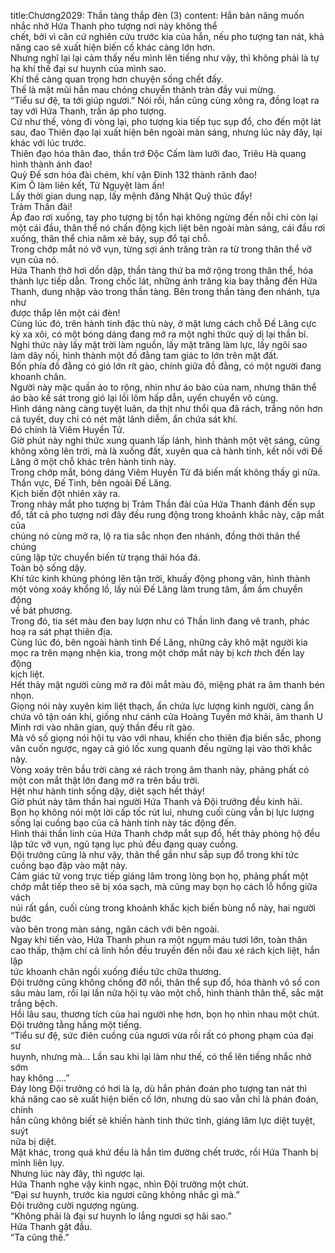 title:Chương2029: Thần tàng thắp đèn (3)
content:
Hắn bản năng muốn nhắc nhở Hứa Thanh pho tượng nơi này không thể<br>chết, bởi vì căn cứ nghiên cứu trước kia của hắn, nếu pho tượng tan nát, khả<br>năng cao sẽ xuất hiện biến cố khác càng lớn hơn.<br>Nhưng nghĩ lại lại cảm thấy nếu mình lên tiếng như vậy, thì không phải là tự<br>hạ khí thế đại sư huynh của mình sao.<br>Khí thế càng quan trọng hơn chuyện sống chết đấy.<br>Thế là mặt mũi hắn mau chóng chuyển thành tràn đầy vui mừng.<br>“Tiểu sư đệ, ta tới giúp ngươi.” Nói rồi, hắn cũng cùng xông ra, đồng loạt ra<br>tay với Hứa Thanh, trấn áp pho tượng.<br>Cứ như thế, vòng đi vòng lại, pho tượng kia tiếp tục sụp đổ, cho đến một lát<br>sau, đao Thiên đạo lại xuất hiện bên ngoài màn sáng, nhưng lúc này đây, lại<br>khác với lúc trước.<br>Thiên đạo hóa thân đao, thần trớ Độc Cấm làm lưỡi đao, Triêu Hà quang<br>hình thành ánh đao!<br>Quỷ Đế sơn hóa đài chém, khí vận Đinh 132 thành rãnh đao!<br>Kim Ô làm liên kết, Tử Nguyệt làm ấn!<br>Lấy thời gian dung nạp, lấy mệnh đăng Nhật Quỹ thúc đẩy!<br>Trảm Thần đài!<br>Áp đao rơi xuống, tay pho tượng bị tổn hại không ngừng đến nỗi chỉ còn lại<br>một cái đầu, thân thể nó chấn động kịch liệt bên ngoài màn sáng, cái đầu rơi<br>xuống, thân thể chia năm xẻ bảy, sụp đổ tại chỗ.<br>Trong chớp mắt nó vỡ vụn, từng sợi ánh trăng tràn ra từ trong thân thể vỡ<br>vụn của nó.<br>Hứa Thanh thở hơi dồn dập, thần tàng thứ ba mở rộng trong thân thể, hóa<br>thành lực tiếp dẫn. Trong chốc lát, những ánh trăng kia bay thẳng đến Hứa<br>Thanh, dung nhập vào trong thần tàng. Bên trong thần tàng đen nhánh, tựa như<br>được thắp lên một cái đèn!<br>Cùng lúc đó, trên hành tinh đặc thù này, ở mặt lưng cách chỗ Đế Lăng cực<br>kỳ xa xôi, có một bóng dáng đang mở ra một nghi thức quỷ dị lại thần bí.<br>Nghi thức này lấy mặt trời làm nguồn, lấy mặt trăng làm lực, lấy ngôi sao<br>làm dây nối, hình thành một đồ đằng tam giác to lớn trên mặt đất.<br>Bốn phía đồ đằng có gió lớn rít gào, chính giữa đồ đằng, có một người đang<br>khoanh chân.<br>Người này mặc quần áo to rộng, nhìn như áo bào của nam, nhưng thân thể<br>áo bào kề sát trong gió lại lồi lõm hấp dẫn, uyển chuyển vô cùng.<br>Hình dáng nàng càng tuyệt luân, da thịt như thổi qua đã rách, trắng nõn hơn<br>cả tuyết, duy chỉ có nét mặt lãnh diễm, ẩn chứa sát khí.<br>Đó chính là Viêm Huyền Tử.<br>Giờ phút này nghi thức xung quanh lấp lánh, hình thành một vệt sáng, cũng<br>không xông lên trời, mà là xuống đất, xuyên qua cả hành tinh, kết nối với Đế<br>Lăng ở một chỗ khác trên hành tinh này.<br>Trong chớp mắt, bóng dáng Viêm Huyền Tử đã biến mất không thấy gì nữa.<br>Thần vực, Đế Tinh, bên ngoài Đế Lăng.<br>Kịch biến đột nhiên xảy ra.<br>Trong nháy mắt pho tượng bị Trảm Thần đài của Hứa Thanh đánh đến sụp<br>đổ, tất cả pho tượng nơi đây đều rung động trong khoảnh khắc này, cặp mắt của<br>chúng nó cùng mở ra, lộ ra tia sắc nhọn đen nhánh, đồng thời thân thể chúng<br>cũng lập tức chuyển biến từ trạng thái hóa đá.<br>Toàn bộ sống dậy.<br>Khí tức kinh khủng phóng lên tận trời, khuấy động phong vân, hình thành<br>một vòng xoáy khổng lồ, lấy núi Đế Lăng làm trung tâm, ầm ầm chuyển động<br>về bát phương.<br>Trong đó, tia sét màu đen bay lượn như có Thần linh đang vẽ tranh, phác<br>hoạ ra sát phạt thiên địa.<br>Cùng lúc đó, bên ngoài hành tinh Đế Lăng, những cây khô mặt người kia<br>mọc ra trên mạng nhện kia, trong một chớp mắt này bị k*ch th*ch đến lay động<br>kịch liệt.<br>Hết thảy mặt người cùng mở ra đôi mắt màu đỏ, miệng phát ra âm thanh bén<br>nhọn.<br>Giọng nói này xuyên kim liệt thạch, ẩn chứa lực lượng kinh người, càng ẩn<br>chứa vô tận oán khí, giống như cánh cửa Hoàng Tuyền mở khải, âm thanh U<br>Minh rơi vào nhân gian, quỷ thần đều rít gào.<br>Mà vô số giọng nói hội tụ vào với nhau, khiến cho thiên địa biến sắc, phong<br>vân cuốn ngược, ngay cả gió lốc xung quanh đều ngừng lại vào thời khắc này.<br>Vòng xoáy trên bầu trời càng xé rách trong âm thanh này, phảng phất có<br>một con mắt thật lớn đang mở ra trên bầu trời.<br>Hệt như hành tinh sống dậy, diệt sạch hết thảy!<br>Giờ phút này tâm thần hai người Hứa Thanh và Đội trưởng đều kinh hãi.<br>Bọn họ không nói một lời cấp tốc rút lui, nhưng cuối cùng vẫn bị lực lượng<br>sống lại cuồng bạo của cả hành tinh này tác động đến.<br>Hình thái thần linh của Hứa Thanh chớp mắt sụp đổ, hết thảy phòng hộ đều<br>lập tức vỡ vụn, ngũ tạng lục phủ đều đang quay cuồng.<br>Đội trưởng cũng là như vậy, thân thể gần như sắp sụp đổ trong khí tức<br>cuồng bạo đập vào mặt này.<br>Cảm giác tử vong trực tiếp giáng lâm trong lòng bọn họ, phảng phất một<br>chớp mắt tiếp theo sẽ bị xóa sạch, mà cũng may bọn họ cách lỗ hổng giữa vách<br>núi rất gần, cuối cùng trong khoảnh khắc kịch biến bùng nổ này, hai người bước<br>vào bên trong màn sáng, ngăn cách với bên ngoài.<br>Ngay khi tiến vào, Hứa Thanh phun ra một ngụm máu tươi lớn, toàn thân<br>cao thấp, thậm chí cả linh hồn đều truyền đến nỗi đau xé rách kịch liệt, hắn lập<br>tức khoanh chân ngồi xuống điều tức chữa thương.<br>Đội trưởng cũng không chống đỡ nổi, thân thể sụp đổ, hóa thành vô số con<br>sâu màu lam, rồi lại lần nữa hội tụ vào một chỗ, hình thành thân thể, sắc mặt<br>trắng bệch.<br>Hồi lâu sau, thương tích của hai người nhẹ hơn, bọn họ nhìn nhau một chút.<br>Đội trưởng tằng hắng một tiếng.<br>“Tiểu sư đệ, sức điên cuồng của ngươi vừa rồi rất có phong phạm của đại sư<br>huynh, nhưng mà... Lần sau khi lại làm như thế, có thể lên tiếng nhắc nhở sớm<br>hay không ….”<br>Đáy lòng Đội trưởng có hơi là lạ, dù hắn phán đoán pho tượng tan nát thì<br>khả năng cao sẽ xuất hiện biến cố lớn, nhưng dù sao vẫn chỉ là phán đoán, chính<br>hắn cũng không biết sẽ khiến hành tinh thức tỉnh, giáng lâm lực diệt tuyệt, suýt<br>nữa bị diệt.<br>Mặt khác, trong quá khứ đều là hắn tìm đường chết trước, rồi Hứa Thanh bị<br>mình liên lụy.<br>Nhưng lúc này đây, thì ngược lại.<br>Hứa Thanh nghe vậy kinh ngạc, nhìn Đội trưởng một chút.<br>“Đại sư huynh, trước kia ngươi cũng không nhắc gì mà.”<br>Đội trưởng cười ngượng ngùng.<br>“Không phải là đại sư huynh lo lắng ngươi sợ hãi sao.”<br>Hứa Thanh gật đầu.<br>“Ta cũng thế.”
